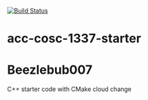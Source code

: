 [![Build Status](https://travis-ci.org/acc-cosc-1337-spring-2020/acc-cosc-1337-spring-2020-Beezlebub007.svg?branch=master)](https://travis-ci.org/acc-cosc-1337-spring-2020/acc-cosc-1337-spring-2020-Beezlebub007)

# acc-cosc-1337-starter
# Beezlebub007
C++ starter code with CMake 
cloud change
